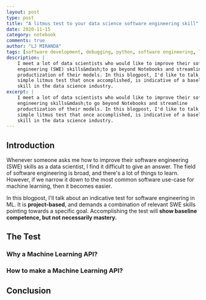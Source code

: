 ```yaml
---
layout: post
type: post
title: "A litmus test to your data science software engineering skill"
date: 2020-11-15
category: notebook
comments: true
author: "LJ MIRANDA"
tags: [software development, debugging, python, software engineering, life]
description: |
    I meet a lot of data scientists who would like to improve their software
    engineering (SWE) skills&mdash;to go beyond Notebooks and streamline
    productization of their models. In this blogpost, I'd like to talk about a
    simple litmus test that once accomplished, is indicative of a baseline SWE
    skill in the data science industry.
excerpt: |
    I meet a lot of data scientists who would like to improve their software
    engineering skills&mdash;to go beyond Notebooks and streamline
    productization of their models. In this blogpost, I'd like to talk about a
    simple litmus test that once accomplished, is indicative of a baseline SWE
    skill in the data science industry.
---
```



## Introduction

Whenever someone asks me how to improve their software engineering (SWE) skills
as a data scientist, I find it difficult to give an answer. The field of
software engineering is broad, and there's a lot of things to learn. However,
if we narrow it down to the most common software use-case for machine learning,
then it becomes easier.

In this blogpost, I'll talk about an indicative test for software engineering
in ML. It is **project-based**, and demands a combination of relevant SWE
skills pointing towards a specific goal. Accomplishing the test will **show
baseline competence, but not necessarily mastery.** 

## The Test

### Why a Machine Learning API?

### How to make a Machine Learning API?


## Conclusion
